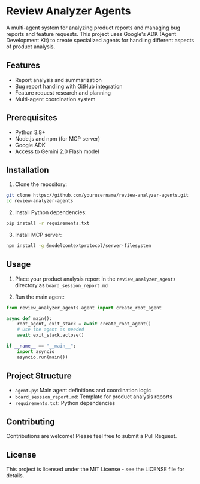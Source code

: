 # Review Analyzer Agents

A multi-agent system for analyzing product reports and managing bug reports and feature requests. This project uses Google's ADK (Agent Development Kit) to create specialized agents for handling different aspects of product analysis.

## Features

- Report analysis and summarization
- Bug report handling with GitHub integration
- Feature request research and planning
- Multi-agent coordination system

## Prerequisites

- Python 3.8+
- Node.js and npm (for MCP server)
- Google ADK
- Access to Gemini 2.0 Flash model

## Installation

1. Clone the repository:
```bash
git clone https://github.com/yourusername/review-analyzer-agents.git
cd review-analyzer-agents
```

2. Install Python dependencies:
```bash
pip install -r requirements.txt
```

3. Install MCP server:
```bash
npm install -g @modelcontextprotocol/server-filesystem
```

## Usage

1. Place your product analysis report in the `review_analyzer_agents` directory as `board_session_report.md`

2. Run the main agent:
```python
from review_analyzer_agents.agent import create_root_agent

async def main():
    root_agent, exit_stack = await create_root_agent()
    # Use the agent as needed
    await exit_stack.aclose()

if __name__ == "__main__":
    import asyncio
    asyncio.run(main())
```

## Project Structure

- `agent.py`: Main agent definitions and coordination logic
- `board_session_report.md`: Template for product analysis reports
- `requirements.txt`: Python dependencies

## Contributing

Contributions are welcome! Please feel free to submit a Pull Request.

## License

This project is licensed under the MIT License - see the LICENSE file for details. 